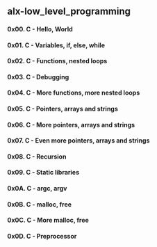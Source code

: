 ## alx-low_level_programming
#### 0x00. C - Hello, World
#### 0x01. C - Variables, if, else, while
#### 0x02. C - Functions, nested loops
#### 0x03. C - Debugging
#### 0x04. C - More functions, more nested loops
#### 0x05. C - Pointers, arrays and strings
#### 0x06. C - More pointers, arrays and strings
#### 0x07. C - Even more pointers, arrays and strings
#### 0x08. C - Recursion
#### 0x09. C - Static libraries
#### 0x0A. C - argc, argv
#### 0x0B. C - malloc, free
#### 0x0C. C - More malloc, free
#### 0x0D. C - Preprocessor
